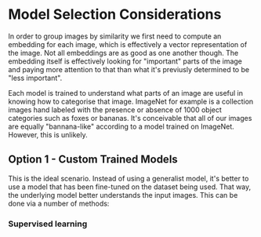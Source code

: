 # Model Selection Considerations
In order to group images by similarity we first need to compute an embedding for each image, which is effectively a vector representation of the image. Not all embeddings are as good as one another though. The embedding itself is effectively looking for "important" parts of the image and paying more attention to that than what it's previusly determined to be "less important".

Each model is trained to understand what parts of an image are useful in knowing how to categorise that image. ImageNet for example is a collection images hand labeled with the presence or absence of 1000 object categories such as foxes or bananas. It's conceivable that all of our images are equally "bannana-like" according to a model trained on ImageNet. However, this is unlikely.

## Option 1 - Custom Trained Models

This is the ideal scenario. Instead of using a generalist model, it's better to use a model that has been fine-tuned on the dataset being used. That way, the underlying model better understands the input images. This can be done via a number of methods:

### Supervised learning
